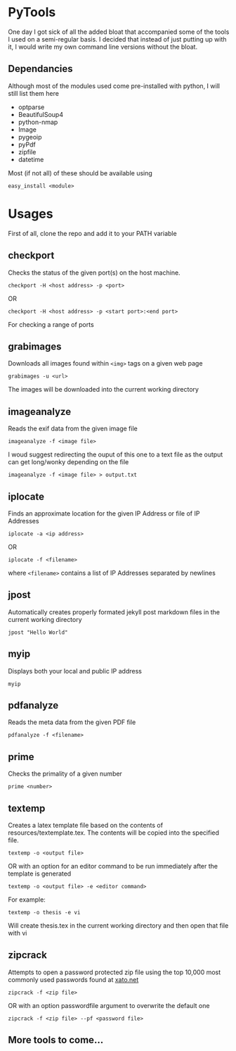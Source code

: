 PyTools
=======

One day I got sick of all the added bloat that accompanied some of the tools I used on a semi-regular basis.  I decided that instead of just putting up with it, I would write my own command line versions without the bloat.


Dependancies
--------------------
Although most of the modules used come pre-installed with python, I will still list them here

* optparse
* BeautifulSoup4
* python-nmap
* Image
* pygeoip
* pyPdf
* zipfile
* datetime

Most (if not all) of these should be available using 

```
easy_install <module>
```

Usages
=======

First of all, clone the repo and add it to your PATH variable

checkport
-------------

Checks the status of the given port(s) on the host machine.

```
checkport -H <host address> -p <port>
```

OR

```
checkport -H <host address> -p <start port>:<end port>
```

For checking a range of ports

grabimages
-----------

Downloads all images found within ```<img>``` tags on a given web page

```
grabimages -u <url>
```

The images will be downloaded into the current working directory



imageanalyze
-------------------

Reads the exif data from the given image file

```
imageanalyze -f <image file>
```

I woud suggest redirecting the ouput of this one to a text file as the output can get long/wonky depending on the file

```
imageanalyze -f <image file> > output.txt
```

iplocate
----------

Finds an approximate location for the given IP Address or file of IP Addresses

```
iplocate -a <ip address>
```

OR 

```
iplocate -f <filename>
```

where ```<filename>``` contains a list of IP Addresses separated by newlines

jpost
--------

Automatically creates properly formated jekyll post markdown files in the current working directory

```
jpost "Hello World"
```

myip
-----

Displays both your local and public IP address

```
myip
```

pdfanalyze
--------------
Reads the meta data from the given PDF file

```
pdfanalyze -f <filename>
```

prime
--------------

Checks the primality of a given number

```
prime <number>
```

textemp
---------------
Creates a latex template file based on the contents of resources/textemplate.tex.  The contents will be copied into the specified file.

```
textemp -o <output file>
```

OR with an option for an editor command to be run immediately after the template is generated

```
textemp -o <output file> -e <editor command>
```

For example:

```
textemp -o thesis -e vi
```

Will create thesis.tex in the current working directory and then open that file with vi

zipcrack
-----------
Attempts to open a password protected zip file using the top 10,000 most commonly used passwords found at [xato.net](https://xato.net/passwords/more-top-worst-passwords/#.VAomI2RdVyF)

```
zipcrack -f <zip file>
```

OR with an option passwordfile argument to overwrite the default one

```
zipcrack -f <zip file> --pf <password file>
```

More tools to come...
-----------------------------

